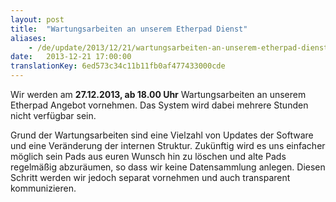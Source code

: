 ```yaml
---
layout: post
title:  "Wartungsarbeiten an unserem Etherpad Dienst"
aliases:
    - /de/update/2013/12/21/wartungsarbeiten-an-unserem-etherpad-dienst.html
date:   2013-12-21 17:00:00
translationKey: 6ed573c34c11b11fb0af477433000cde
---
```

Wir werden am **27.12.2013, ab 18.00 Uhr** Wartungsarbeiten an unserem Etherpad Angebot vornehmen. Das System wird 
dabei mehrere Stunden nicht verfügbar sein.

Grund der Wartungsarbeiten sind eine Vielzahl von Updates der Software und eine Veränderung der internen Struktur. 
Zukünftig wird es uns einfacher möglich sein Pads aus euren Wunsch hin zu löschen und alte Pads regelmäßig abzuräumen, 
so dass wir keine Datensammlung anlegen. Diesen Schritt werden wir jedoch separat vornehmen und auch transparent 
kommunizieren.
